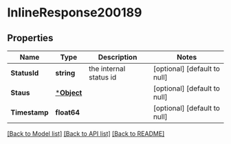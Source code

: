 # InlineResponse200189

## Properties
Name | Type | Description | Notes
------------ | ------------- | ------------- | -------------
**StatusId** | **string** | the internal status id | [optional] [default to null]
**Staus** | [***Object**](.md) |  | [optional] [default to null]
**Timestamp** | **float64** |  | [optional] [default to null]

[[Back to Model list]](../README.md#documentation-for-models) [[Back to API list]](../README.md#documentation-for-api-endpoints) [[Back to README]](../README.md)

